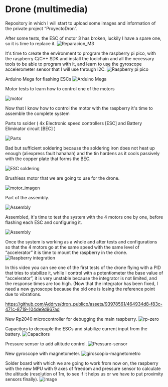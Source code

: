 # Drone (multimedia)
Repository in which I will start to upload some images and information of the private project “ProyectoDron”.

After some tests, the ESC of motor 3 has broken, luckily I have a spare one, so it is time to replace it.
![Reparacion_M3](https://github.com/Addrys/dron_publico/assets/93978561/fef03abc-d376-4c22-81bc-149a60c8b0c5)

It's time to create the environment to program the raspberry pi pico, with the raspberry C/C++ SDK and install the toolchain and all the necessary tools to be able to program with it, and learn to use the gyroscope accelerometer sensor that I will use through I2C.
![Raspberry pi pico](https://github.com/Addrys/dron_publico/assets/93978561/6f95b5e1-4fb6-4f17-a852-f4a95a912661)

Arduino Mega for flashing ESCs
![Arduino Mega](https://github.com/Addrys/dron_publico/assets/93978561/56dcdd5a-0f22-4a0b-86ad-46766fad3264)

Motor tests to learn how to control one of the motors

![motor](https://github.com/Addrys/dron_publico/assets/93978561/a973e121-f143-45c9-b5fc-c88794ee314c)

Now that I know how to control the motor with the raspberry it's time to assemble the complete system

Parts to solder ( 4x Electronic speed controllers [ESC] and Battery Eliminator circuit [BEC] )

![Parts](https://github.com/Addrys/dron_publico/assets/93978561/a7ac014c-7125-44b0-a0c9-ce5568680ad2)

Bad but sufficient soldering because the soldering iron does not heat up enough (aliexpress fault hahahah) and the tin hardens as it cools passively with the copper plate that forms the BEC.

![ESC soldering](https://github.com/Addrys/dron_publico/assets/93978561/9b82b737-493a-4a7c-bc69-8378ae20c548)

Brushless motor that we are going to use for the drone.

![motor_imagen](https://github.com/Addrys/dron_publico/assets/93978561/0708a198-a0ba-4d2e-9ad8-11b91850358f)

Part of the assembly.

![Assembly](https://github.com/Addrys/dron_publico/assets/93978561/f7662c48-a73d-49ca-9c8a-f1813e17651a)

Assembled, it's time to test the system with the 4 motors one by one, before flashing each ESC and configuring it.

![Assembly](https://github.com/Addrys/dron_publico/assets/93978561/4966e92a-b048-4d7e-9ba6-284854005f0d)



Once the system is working as a whole and after tests and configurations so that the 4 motors go at the same speed with the same level of “accelerator” it is time to mount the raspberry in the drone.
![Raspberry integration](https://github.com/Addrys/dron_publico/assets/93978561/5132eb2c-ace2-4c78-8263-0f7ed4054633)

In this video you can see one of the first tests of the drone flying with a PID that tries to stabilize it, while I control with a potentiometer the base value of “accelerator”, it is very unstable because the integrator is not limited, and the response times are too high. (Now that the integrator has been fixed, I need a new gyroscope because the old one is losing the reference point due to vibrations.

https://github.com/Addrys/dron_publico/assets/93978561/464934d8-f83c-471c-8719-104de9d967ad

New Rp2040 microcontroller for debugging the main raspberry.
![rp-zero](https://github.com/Addrys/dron_publico/assets/93978561/573daf1f-a5f6-4cd5-8f2c-02dc02534476)

Capacitors to decouple the ESCs and stabilize current input from the battery.
![Capacitors ](https://github.com/Addrys/dron_publico/assets/93978561/80364634-99db-4ee4-bf20-43623265e413)

Pressure sensor to add altitude control.
![Pressure-sensor](https://github.com/Addrys/dron_publico/assets/93978561/b382ca0a-fc95-48e1-bf2f-0dc06a6e3a96)


New gyroscope with magnetometer.
![giroscopio-magnetometro](https://github.com/Addrys/dron_publico/assets/93978561/e448a584-bf3b-4225-b789-0c1e25facd23)

Solder board with which we are going to work from now on, the raspberry with the new MPU with 9 axes of freedom and pressure sensor to calculate the altitude (resolution of 1m, to see if it helps us or we have to put proximity sensors finally).
![image](https://github.com/Addrys/dron_publico/assets/93978561/54ac5073-fbf9-4c94-911f-ed3821de510d)



